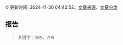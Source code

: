 :alarm_clock: 更新时间: 2024-11-30 04:42:52。[文章来源](/README.md)、[文章分类](/TAGS.md)

## 报告


> 关键字：`报告`、`月报`



